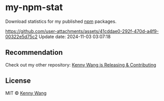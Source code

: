 my-npm-stat
===

Download statistics for my published [npm](https://www.npmjs.com/~wcjiang) packages.

https://github.com/user-attachments/assets/41cddae0-292f-470d-a4f9-00322e5d75c2
Update date: <!--GAMFC-->2024-11-03 03:07:18<!--GAMFC-END-->

## Recommendation

Check out my other repository: [Kenny Wang is Releasing & Contributing](https://github.com/jaywcjlove/releases/)

## License

MIT © [Kenny Wang](https://github.com/jaywcjlove)